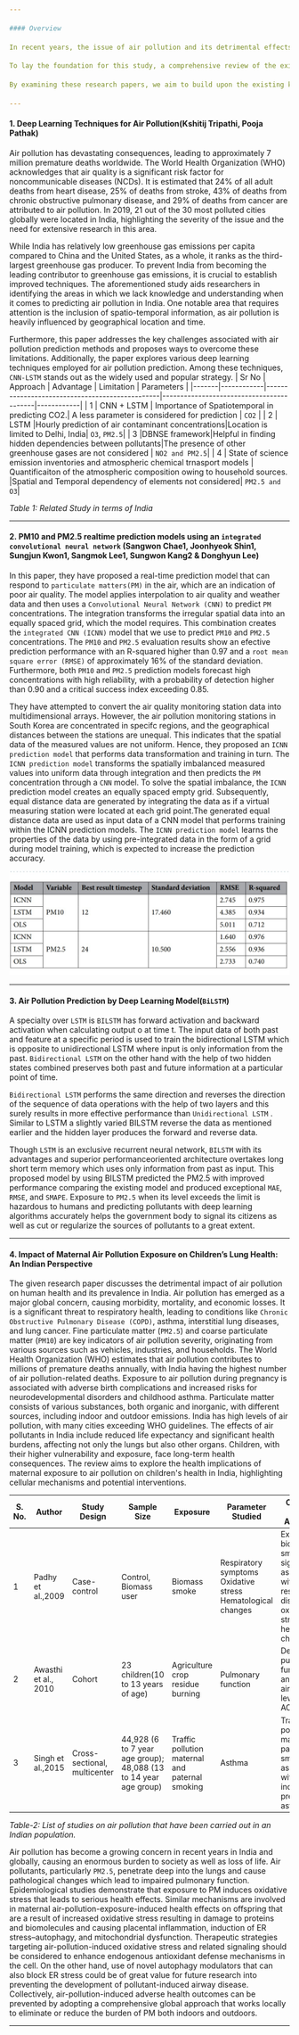 ```yaml
---

#### Overview

In recent years, the issue of air pollution and its detrimental effects on human health and the environment has garnered significant attention. The accurate prediction of air quality, particularly the concentration of `particulate matter (PM)`, is crucial for effective pollution management and the implementation of timely mitigation strategies. In this research project, we aim to develop prediction models for `PM10`, a specific type of `PM` with a diameter of 10 micrometers or less, by leveraging the influence of multiple air pollutants as predictors.

To lay the foundation for this study, a comprehensive review of the existing literature was conducted. We analyzed and synthesized findings from `five research papers` that were specifically selected for their relevance and significance to our research objectives. These papers were chosen based on their insights into the prediction of air quality, the utilization of multiple air pollutants as predictors, and their focus on `PM10` or related pollutants.

By examining these research papers, we aim to build upon the existing knowledge and identify gaps in the literature that our research project can address. The synthesis of these studies allows us to identify key trends, methodologies, and findings, providing a comprehensive understanding of the current state of research in air quality prediction using multiple air pollutants as predictors for `PM10`. In the subsequent sections of this literature review, we will delve into the details of each research paper, critically analyzing their methodologies, results, and contributions to the field.

---
```


#### 1. Deep Learning Techniques for Air Pollution(Kshitij Tripathi, Pooja Pathak)

Air pollution has devastating consequences, leading to approximately 7 million premature deaths worldwide. The World Health Organization (WHO) acknowledges that air quality is a significant risk factor for noncommunicable diseases (NCDs). It is estimated that 24% of all adult deaths from heart disease, 25% of deaths from stroke, 43% of deaths from chronic obstructive pulmonary disease, and 29% of deaths from cancer are attributed to air pollution. In 2019, 21 out of the 30 most polluted cities globally were located in India, highlighting the severity of the issue and the need for extensive research in this area.

While India has relatively low greenhouse gas emissions per capita compared to China and the United States, as a whole, it ranks as the third-largest greenhouse gas producer. To prevent India from becoming the leading contributor to greenhouse gas emissions, it is crucial to establish improved techniques. The aforementioned study aids researchers in identifying the areas in which we lack knowledge and understanding when it comes to predicting air pollution in India. One notable area that requires attention is the inclusion of spatio-temporal information, as air pollution is heavily influenced by geographical location and time.

Furthermore, this paper addresses the key challenges associated with air pollution prediction methods and proposes ways to overcome these limitations. Additionally, the paper explores various deep learning techniques employed for air pollution prediction. Among these techniques, `CNN-LSTM` stands out as the widely used and popular strategy. 
| Sr No |  Approach  |              Advantage                         |          Limitation                      | Parameters | 
|-------|------------|------------------------------------------------|------------------------------------------|------------|
|   1   | CNN + LSTM | Importance of Spatiotemporal in predicting CO2.| A less parameter is considered for prediction | `CO2` |
|   2   |     LSTM   |Hourly prediction of air contaminant concentrations|Location is limited to Delhi, India| `O3`, `PM2.5`|
|   3   |DBNSE framework|Helpful in finding hidden dependencies between pollutants|The presence of other greenhouse gases are not considered | `NO2 and PM2.5`|
|   4   | State of science emission inventories and atmospheric chemical trnasport models | Quantificaiton of the atmospheric composition owing to household sources. |Spatial and Temporal dependency of elements not considered| `PM2.5 and O3`|

*Table 1: Related Study in terms of India*


---

#### 2. PM10 and PM2.5 realtime prediction models using an `integrated convolutional neural network` (Sangwon Chae1, Joonhyeok Shin1, Sungjun Kwon1, Sangmok Lee1, Sungwon Kang2 & Donghyun Lee)

In this paper, they have proposed a real-time prediction model that can respond to `particulate matters(PM)` in the air, which are an indication of poor air quality. The model applies interpolation to air quality and weather data and then uses a `Convolutional Neural Network (CNN)` to predict `PM` concentrations. The integration transforms the irregular spatial data into an equally spaced grid, which the model requires. This combination creates the `integrated CNN (ICNN)` model that we use to predict `PM10` and `PM2.5` concentrations. The `PM10` and `PM2.5` evaluation results show an efective prediction performance with an R-squared higher than 0.97  and a `root mean square error (RMSE)` of approximately 16% of the standard deviation. Furthermore, both `PM10` and `PM2.5` prediction models forecast high concentrations with high reliability, with a probability of detection higher than 0.90 and a critical success index exceeding 0.85.

They have attempted to convert the air quality monitoring station data into multidimensional arrays. However, the air pollution monitoring stations in South Korea are concentrated in specifc regions, and the geographical distances between the stations are unequal. This indicates that the spatial data of the measured values are not uniform. Hence, they proposed an `ICNN prediction model` that performs data transformation and training in turn. The `ICNN prediction model` transforms the spatially imbalanced measured values into uniform data through integration and then predicts the `PM` concentration through a `CNN` model. To solve the spatial imbalance, the `ICNN` prediction model creates an equally spaced empty grid. Subsequently, equal distance data are generated by integrating the data as if a virtual measuring station were located at each grid point.The generated equal distance data are used as input data of a CNN model that performs training within the ICNN prediction models. The `ICNN prediction model` learns the properties of the data by using pre-integrated data in the form of a grid during model training, which is expected to increase the prediction accuracy.
 
![ICNN](ICNN.jpg)

---
#### 3. Air Pollution Prediction by Deep Learning Model(`BiLSTM`)

A specialty over `LSTM` is `BILSTM` has forward activation and backward activation when calculating output o at time t. The input data of both past and feature at a specific period is used to train the bidirectional LSTM which is opposite to unidirectional LSTM where input is only information from the past. `Bidirectional LSTM` on the other hand with the help of two hidden states combined preserves both past and future information at a particular point of time. 

`Bidirectional LSTM` performs the same direction and reverses the direction of the sequence of data operations with the help of two layers and this surely results in more effective performance than `Unidirectional LSTM` . Similar to LSTM a slightly varied BILSTM reverse the data as mentioned earlier and the hidden layer produces the forward and reverse data. 

Though `LSTM` is an exclusive recurrent neural network, `BILSTM` with its advantages and superior performanceoriented architecture overtakes long short term memory which uses only information from past as input. This proposed model by using BILSTM predicted the PM2.5 with improved performance comparing the existing model and produced exceptional `MAE`, `RMSE`, and `SMAPE`. Exposure to `PM2.5` when its level exceeds the limit is hazardous to humans and predicting pollutants with deep learning algorithms accurately
helps the government body to signal its citizens as well as cut or regularize the sources of pollutants to a great extent.

---

#### 4. Impact of Maternal Air Pollution Exposure on Children’s Lung Health: An Indian Perspective

The given research paper discusses the detrimental impact of air pollution on human health and its prevalence in India. Air pollution has emerged as a major global concern, causing morbidity, mortality, and economic losses. It is a significant threat to respiratory health, leading to conditions like `Chronic Obstructive Pulmonary Disease (COPD)`, asthma, interstitial lung diseases, and lung cancer. Fine particulate matter (`PM2.5`) and coarse particulate matter (`PM10`) are key indicators of air pollution severity, originating from various sources such as vehicles, industries, and households. The World Health Organization (WHO) estimates that air pollution contributes to millions of premature deaths annually, with India having the highest number of air pollution-related deaths. Exposure to air pollution during pregnancy is associated with adverse birth complications and increased risks for neurodevelopmental disorders and childhood asthma. Particulate matter consists of various substances, both organic and inorganic, with different sources, including indoor and outdoor emissions. India has high levels of air pollution, with many cities exceeding WHO guidelines. The effects of air pollutants in India include reduced life expectancy and significant health burdens, affecting not only the lungs but also other organs. Children, with their higher vulnerability and exposure, face long-term health consequences. The review aims to explore the health implications of maternal exposure to air pollution on children's health in India, highlighting cellular mechanisms and potential interventions.

| S. No. | Author | Study Design | Sample Size | Exposure | Parameter Studied | Comments and Assosiation |
|--------|--------|--------------|-------------|----------|-------------------|--------------------------|
|   1    |Padhy et al.,2009|Case-control|Control, Biomass user|Biomass smoke|Respiratory symptoms Oxidative stress Hematological changes|Exposure to biomass smoke significantly associated with respiratory diseases, oxidative stress, and hematological changes|
|2|Awasthi et al., 2010|Cohort|23 children(10 to 13 years of age)|Agriculture crop residue burning|Pulmonary function|Decrease in pulmonary function with an increase in air pollutant levels due to ACRB|
|3|Singh et al.,2015|Cross-sectional, multicenter|44,928 (6 to 7 year age group); 48,088 (13 to 14 year age group)|Traffic pollution maternal and paternal smoking|Asthma|Traffic pollution and maternal and paternal smoking is associated with increased prevalence of asthma|

*Table-2: List of studies on air pollution that have been carried out in an Indian population.*

Air pollution has become a growing concern in recent years in India and globally, causing an enormous burden to society as well as loss of life. Air pollutants, particularly `PM2.5`, penetrate deep into the lungs and cause pathological changes which lead to impaired pulmonary function. Epidemiological studies demonstrate that exposure to PM induces oxidative stress that leads to
serious health effects. Similar mechanisms are involved in maternal air-pollution-exposure-induced health effects on offspring that are a result of increased oxidative stress resulting in damage to proteins and biomolecules and causing placental inflammation, induction of ER stress–autophagy, and mitochondrial dysfunction. Therapeutic strategies targeting air-pollution-induced oxidative stress and related signaling should be considered to enhance endogenous antioxidant defense mechanisms in the cell. On the other hand, use of novel autophagy modulators that can also block ER stress could be of great value for future research into preventing the development of pollutant-induced airway disease. Collectively, air-pollution-induced adverse health outcomes can be prevented by adopting a comprehensive global approach that works locally to eliminate or reduce the burden of PM both indoors and outdoors.

---